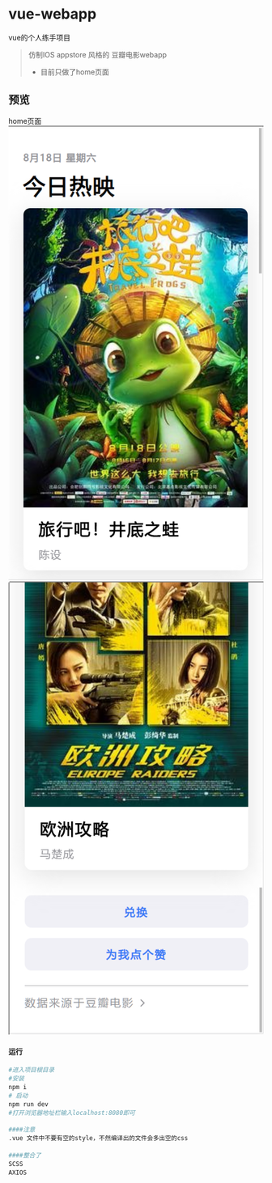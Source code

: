 # vue-webapp
vue的个人练手项目
> 仿制IOS appstore 风格的 豆瓣电影webapp
> - 目前只做了home页面

## 预览
home页面
![home_page](https://raw.githubusercontent.com/w1301625107/vue-webapp/master/preview/Snipaste_home_1.png)
![home_page](https://raw.githubusercontent.com/w1301625107/vue-webapp/master/preview/Snipaste_home_2.png)

#### 运行

```bash
#进入项目根目录
#安装
npm i
# 启动
npm run dev
#打开浏览器地址栏输入localhost:8080即可

####注意
.vue 文件中不要有空的style，不然编译出的文件会多出空的css

####整合了
SCSS
AXIOS
